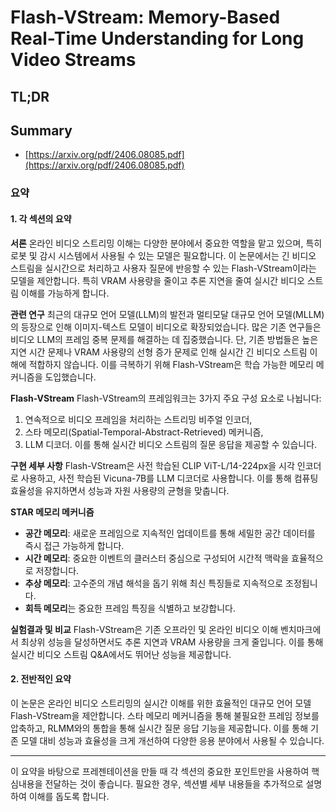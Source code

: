 # Flash-VStream: Memory-Based Real-Time Understanding for Long Video Streams
## TL;DR
## Summary
- [https://arxiv.org/pdf/2406.08085.pdf](https://arxiv.org/pdf/2406.08085.pdf)

### 요약

#### 1. 각 섹션의 요약

**서론**
온라인 비디오 스트리밍 이해는 다양한 분야에서 중요한 역할을 맡고 있으며, 특히 로봇 및 감시 시스템에서 사용될 수 있는 모델은 필요합니다. 이 논문에서는 긴 비디오 스트림을 실시간으로 처리하고 사용자 질문에 반응할 수 있는 Flash-VStream이라는 모델을 제안합니다. 특히 VRAM 사용량을 줄이고 추론 지연을 줄여 실시간 비디오 스트림 이해를 가능하게 합니다.

**관련 연구**
최근의 대규모 언어 모델(LLM)의 발전과 멀티모달 대규모 언어 모델(MLLM)의 등장으로 인해 이미지-텍스트 모델이 비디오로 확장되었습니다. 많은 기존 연구들은 비디오 LLM의 프레임 중복 문제를 해결하는 데 집중했습니다. 단, 기존 방법들은 높은 지연 시간 문제나 VRAM 사용량의 선형 증가 문제로 인해 실시간 긴 비디오 스트림 이해에 적합하지 않습니다. 이를 극복하기 위해 Flash-VStream은 학습 가능한 메모리 메커니즘을 도입했습니다.

**Flash-VStream**
Flash-VStream의 프레임워크는 3가지 주요 구성 요소로 나뉩니다: 
1) 연속적으로 비디오 프레임을 처리하는 스트리밍 비주얼 인코더,
2) 스타 메모리(Spatial-Temporal-Abstract-Retrieved) 메커니즘,
3) LLM 디코더. 이를 통해 실시간 비디오 스트림의 질문 응답을 제공할 수 있습니다.

**구현 세부 사항**
Flash-VStream은 사전 학습된 CLIP ViT-L/14-224px을 시각 인코더로 사용하고, 사전 학습된 Vicuna-7B를 LLM 디코더로 사용합니다. 이를 통해 컴퓨팅 효율성을 유지하면서 성능과 자원 사용량의 균형을 맞춥니다.

**STAR 메모리 메커니즘**
- **공간 메모리**: 새로운 프레임으로 지속적인 업데이트를 통해 세밀한 공간 데이터를 즉시 접근 가능하게 합니다.
- **시간 메모리**: 중요한 이벤트의 클러스터 중심으로 구성되어 시간적 맥락을 효율적으로 저장합니다.
- **추상 메모리**: 고수준의 개념 해석을 돕기 위해 최신 특징들로 지속적으로 조정됩니다.
- **회득 메모리**는 중요한 프레임 특징을 식별하고 보강합니다.

**실험결과 및 비교**
Flash-VStream은 기존 오프라인 및 온라인 비디오 이해 벤치마크에서 최상위 성능을 달성하면서도 추론 지연과 VRAM 사용량을 크게 줄입니다. 이를 통해 실시간 비디오 스트림 Q&A에서도 뛰어난 성능을 제공합니다.

#### 2. 전반적인 요약
이 논문은 온라인 비디오 스트리밍의 실시간 이해를 위한 효율적인 대규모 언어 모델 Flash-VStream을 제안합니다. 스타 메모리 메커니즘을 통해 불필요한 프레임 정보를 압축하고, RLMM와의 통합을 통해 실시간 질문 응답 기능을 제공합니다. 이를 통해 기존 모델 대비 성능과 효율성을 크게 개선하여 다양한 응용 분야에서 사용될 수 있습니다.

---

이 요약을 바탕으로 프레젠테이션을 만들 때 각 섹션의 중요한 포인트만을 사용하여 핵심내용을 전달하는 것이 좋습니다. 필요한 경우, 섹션별 세부 내용들을 추가적으로 설명하여 이해를 돕도록 합니다.